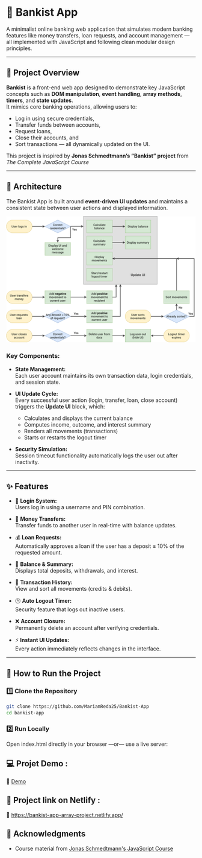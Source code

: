 # 🏦 Bankist App

A minimalist online banking web application that simulates modern banking features like money transfers, loan requests, and account management — all implemented with JavaScript and following clean modular design principles.

---

## 🚀 Project Overview

**Bankist** is a front-end web app designed to demonstrate key JavaScript concepts such as **DOM manipulation**, **event handling**, **array methods**, **timers**, and **state updates**.  
It mimics core banking operations, allowing users to:

- Log in using secure credentials,
- Transfer funds between accounts,
- Request loans,
- Close their accounts, and
- Sort transactions — all dynamically updated on the UI.

This project is inspired by **Jonas Schmedtmann’s “Bankist” project** from _The Complete JavaScript Course_

---

## 🧠 Architecture

The Bankist App is built around **event-driven UI updates** and maintains a consistent state between user actions and displayed information.

![Bankist App Architecture Flowchart](./Bankist-flowchart.png)

### Key Components:

- **State Management:**  
  Each user account maintains its own transaction data, login credentials, and session state.

- **UI Update Cycle:**  
  Every successful user action (login, transfer, loan, close account) triggers the **Update UI** block, which:

  - Calculates and displays the current balance
  - Computes income, outcome, and interest summary
  - Renders all movements (transactions)
  - Starts or restarts the logout timer

- **Security Simulation:**  
  Session timeout functionality automatically logs the user out after inactivity.

---

## ✨ Features

- 🔐 **Login System:**  
  Users log in using a username and PIN combination.

- 💸 **Money Transfers:**  
  Transfer funds to another user in real-time with balance updates.

- 💰 **Loan Requests:**  
  Automatically approves a loan if the user has a deposit ≥ 10% of the requested amount.

- 🧮 **Balance & Summary:**  
  Displays total deposits, withdrawals, and interest.

- 🧾 **Transaction History:**  
  View and sort all movements (credits & debits).

- 🕒 **Auto Logout Timer:**  
  Security feature that logs out inactive users.

- ❌ **Account Closure:**  
  Permanently delete an account after verifying credentials.

- ⚡ **Instant UI Updates:**  
  Every action immediately reflects changes in the interface.

---

## 🧭 How to Run the Project

### 1️⃣ Clone the Repository

```bash
git clone https://github.com/MariamReda25/Bankist-App
cd bankist-app
```

### 2️⃣ Run Locally

Open index.html directly in your browser
—or— use a live server:

## 💻 Projet Demo :

🔗 [Demo](https://drive.google.com/file/d/1UL6VDAO5f0GvTiuuegAOWQxbmFM44FpX/view?usp=sharing)

## 📌 Project link on Netlify :

🔗 https://bankist-app-array-project.netlify.app/


## 🙏 Acknowledgments

- Course material from [Jonas Schmedtmann's JavaScript Course](https://www.udemy.com/course/the-complete-javascript-course/)
